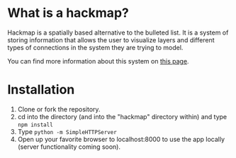 # What is a hackmap?
Hackmap is a spatially based alternative to the bulleted list.  It is a system of storing information that allows the user to visualize layers and different types of connections in the system they are trying to model.

You can find more information about this system on [this page](http://www-personal.umich.edu/~abwilf/mapping.html).

# Installation
1. Clone or fork the repository.
2. cd into the directory (and into the "hackmap" directory within) and type ```npm install```
3. Type ```python -m SimpleHTTPServer```
4. Open up your favorite browser to localhost:8000 to use the app locally (server functionality coming soon).